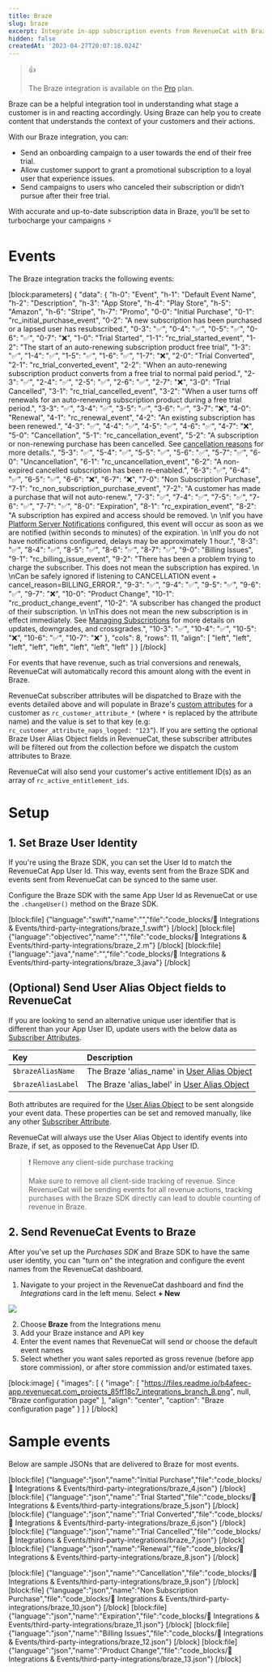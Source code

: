 ```yaml
---
title: Braze
slug: braze
excerpt: Integrate in-app subscription events from RevenueCat with Braze
hidden: false
createdAt: '2023-04-27T20:07:18.024Z'
---
```

> 👍 
> 
> The Braze integration is available on the [Pro](https://www.revenuecat.com/pricing) plan.

Braze can be a helpful integration tool in understanding what stage a customer is in and reacting accordingly. Using Braze can help you to create content that understands the context of your customers and their actions. 

With our Braze integration, you can:

- Send an onboarding campaign to a user towards the end of their free trial.
- Allow customer support to grant a promotional subscription to a loyal user that experience issues.
- Send campaigns to users who canceled their subscription or didn’t pursue after their free trial.

With accurate and up-to-date subscription data in Braze, you'll be set to turbocharge your campaigns ⚡️

# Events

The Braze integration tracks the following events:

[block:parameters]
{
  "data": {
    "h-0": "Event",
    "h-1": "Default Event Name",
    "h-2": "Description",
    "h-3": "App Store",
    "h-4": "Play Store",
    "h-5": "Amazon",
    "h-6": "Stripe",
    "h-7": "Promo",
    "0-0": "Initial Purchase",
    "0-1": "rc_initial_purchase_event",
    "0-2": "A new subscription has been purchased or a lapsed user has resubscribed.",
    "0-3": "✅",
    "0-4": "✅",
    "0-5": "✅",
    "0-6": "✅",
    "0-7": "❌",
    "1-0": "Trial Started",
    "1-1": "rc_trial_started_event",
    "1-2": "The start of an auto-renewing subscription product free trial",
    "1-3": "✅",
    "1-4": "✅",
    "1-5": "✅",
    "1-6": "✅",
    "1-7": "❌",
    "2-0": "Trial Converted",
    "2-1": "rc_trial_converted_event",
    "2-2": "When an auto-renewing subscription product converts from a free trial to normal paid period.",
    "2-3": "✅",
    "2-4": "✅",
    "2-5": "✅",
    "2-6": "✅",
    "2-7": "❌",
    "3-0": "Trial Cancelled",
    "3-1": "rc_trial_cancelled_event",
    "3-2": "When a user turns off renewals for an auto-renewing subscription product during a free trial period.",
    "3-3": "✅",
    "3-4": "✅",
    "3-5": "✅",
    "3-6": "✅",
    "3-7": "❌",
    "4-0": "Renewal",
    "4-1": "rc_renewal_event",
    "4-2": "An existing subscription has been renewed.",
    "4-3": "✅",
    "4-4": "✅",
    "4-5": "✅",
    "4-6": "✅",
    "4-7": "❌",
    "5-0": "Cancellation",
    "5-1": "rc_cancellation_event",
    "5-2": "A subscription or non-renewing purchase has been cancelled. See [cancellation reasons](https://www.revenuecat.com/docs/event-types-and-fields#cancellation-and-expiration-reasons) for more details.",
    "5-3": "✅",
    "5-4": "✅",
    "5-5": "✅",
    "5-6": "✅",
    "5-7": "✅",
    "6-0": "Uncancellation",
    "6-1": "rc_uncancellation_event",
    "6-2": "A non-expired cancelled subscription has been re-enabled.",
    "6-3": "✅",
    "6-4": "✅",
    "6-5": "✅",
    "6-6": "❌",
    "6-7": "❌",
    "7-0": "Non Subscription Purchase",
    "7-1": "rc_non_subscription_purchase_event",
    "7-2": "A customer has made a purchase that will not auto-renew.",
    "7-3": "✅",
    "7-4": "✅",
    "7-5": "✅",
    "7-6": "✅",
    "7-7": "✅",
    "8-0": "Expiration",
    "8-1": "rc_expiration_event",
    "8-2": "A subscription has expired and access should be removed.  \n  \nIf you have [Platform Server Notifications](https://www.revenuecat.com/docs/server-notifications) configured, this event will occur as soon as we are notified (within seconds to minutes) of the expiration.  \n  \nIf you do not have notifications configured, delays may be approximately 1 hour.",
    "8-3": "✅",
    "8-4": "✅",
    "8-5": "✅",
    "8-6": "✅",
    "8-7": "✅",
    "9-0": "Billing Issues",
    "9-1": "rc_billing_issue_event",
    "9-2": "There has been a problem trying to charge the subscriber. This does not mean the subscription has expired.  \n  \nCan be safely ignored if listening to CANCELLATION event + cancel_reason=BILLING_ERROR.",
    "9-3": "✅",
    "9-4": "✅",
    "9-5": "✅",
    "9-6": "✅",
    "9-7": "❌",
    "10-0": "Product Change",
    "10-1": "rc_product_change_event",
    "10-2": "A subscriber has changed the product of their subscription.  \n  \nThis does not mean the new subscription is in effect immediately. See [Managing Subscriptions](https://www.revenuecat.com/docs/managing-subscriptions) for more details on updates, downgrades, and crossgrades.",
    "10-3": "✅",
    "10-4": "✅",
    "10-5": "❌",
    "10-6": "✅",
    "10-7": "❌"
  },
  "cols": 8,
  "rows": 11,
  "align": [
    "left",
    "left",
    "left",
    "left",
    "left",
    "left",
    "left",
    "left"
  ]
}
[/block]

For events that have revenue, such as trial conversions and renewals, RevenueCat will automatically record this amount along with the event in Braze.

RevenueCat subscriber attributes will be dispatched to Braze with the events detailed above and will populate in Braze's [custom attributes](https://www.braze.com/docs/user_guide/data_and_analytics/custom_data/custom_attributes/) for a customer as `rc_customer_attribute_*` (where `*` is replaced by the attribute name) and the value is set to that key (e.g: `rc_customer_attribute_naps_logged: "123”`). If you are setting the optional Braze User Alias Object fields in RevenueCat, these subscriber attributes will be filtered out from the collection before we dispatch the custom attributes to Braze. 

RevenueCat will also send your customer's active entitlement ID(s) as an array of `rc_active_entitlement_ids`.

# Setup

## 1. Set Braze User Identity

If you're using the Braze SDK, you can set the User Id to match the RevenueCat App User Id. This way, events sent from the Braze SDK and events sent from RevenueCat can be synced to the same user.

Configure the Braze SDK with the same App User Id as RevenueCat or use the `.changeUser()` method on the Braze SDK.

[block:file]
{"language":"swift","name":"","file":"code_blocks/🔌 Integrations & Events/third-party-integrations/braze_1.swift"}
[/block]
[block:file]
{"language":"objectivec","name":"","file":"code_blocks/🔌 Integrations & Events/third-party-integrations/braze_2.m"}
[/block]
[block:file]
{"language":"java","name":"","file":"code_blocks/🔌 Integrations & Events/third-party-integrations/braze_3.java"}
[/block]



## (Optional) Send User Alias Object fields to RevenueCat

If you are looking to send an alternative unique user identifier that is different than your App User ID, update users with the below data as [Subscriber Attributes](doc:subscriber-attributes).

| Key                | Description                                                                                                       |
| :----------------- | :---------------------------------------------------------------------------------------------------------------- |
| `$brazeAliasName`  | The Braze 'alias_name' in [User Alias Object](https://www.braze.com/docs/api/objects_filters/user_alias_object/)  |
| `$brazeAliasLabel` | The Braze 'alias_label' in [User Alias Object](https://www.braze.com/docs/api/objects_filters/user_alias_object/) |

Both attributes are required for the [User Alias Object](https://www.braze.com/docs/api/objects_filters/user_alias_object/) to be sent alongside your event data. These properties can be set and removed manually, like any other [Subscriber Attribute](doc:subscriber-attributes). 

RevenueCat will always use the User Alias Object to identify events into Braze, if set, as opposed to the RevenueCat App User ID.

> ❗️ Remove any client-side purchase tracking
> 
> Make sure to remove all client-side tracking of revenue. Since RevenueCat will be sending events for all revenue actions, tracking purchases with the Braze SDK directly can lead to double counting of revenue in Braze.

## 2. Send RevenueCat Events to Braze

After you've set up the _Purchases SDK_ and Braze SDK to have the same user identity, you can "turn on" the integration and configure the event names from the RevenueCat dashboard.

1. Navigate to your project in the RevenueCat dashboard and find the _Integrations_ card in the left menu. Select **+ New** 

![](https://files.readme.io/cf5de31-app.revenuecat.com_projects_85ff18c7_collaborators_1.png)

2. Choose **Braze** from the Integrations menu
3. Add your Braze instance and API key
4. Enter the event names that RevenueCat will send or choose the default event names
5. Select whether you want sales reported as gross revenue (before app store commission), or after store commission and/or estimated taxes.

[block:image]
{
  "images": [
    {
      "image": [
        "https://files.readme.io/b4afeec-app.revenuecat.com_projects_85ff18c7_integrations_branch_8.png",
        null,
        "Braze configuration page"
      ],
      "align": "center",
      "caption": "Braze configuration page"
    }
  ]
}
[/block]

# Sample events

Below are sample JSONs that are delivered to Braze for most events.

[block:file]
{"language":"json","name":"Initial Purchase","file":"code_blocks/🔌 Integrations & Events/third-party-integrations/braze_4.json"}
[/block]
[block:file]
{"language":"json","name":"Trial Started","file":"code_blocks/🔌 Integrations & Events/third-party-integrations/braze_5.json"}
[/block]
[block:file]
{"language":"json","name":"Trial Converted","file":"code_blocks/🔌 Integrations & Events/third-party-integrations/braze_6.json"}
[/block]
[block:file]
{"language":"json","name":"Trial Cancelled","file":"code_blocks/🔌 Integrations & Events/third-party-integrations/braze_7.json"}
[/block]
[block:file]
{"language":"json","name":"Renewal","file":"code_blocks/🔌 Integrations & Events/third-party-integrations/braze_8.json"}
[/block]



[block:file]
{"language":"json","name":"Cancellation","file":"code_blocks/🔌 Integrations & Events/third-party-integrations/braze_9.json"}
[/block]
[block:file]
{"language":"json","name":"Non Subscription Purchase","file":"code_blocks/🔌 Integrations & Events/third-party-integrations/braze_10.json"}
[/block]
[block:file]
{"language":"json","name":"Expiration","file":"code_blocks/🔌 Integrations & Events/third-party-integrations/braze_11.json"}
[/block]
[block:file]
{"language":"json","name":"Billing Issues","file":"code_blocks/🔌 Integrations & Events/third-party-integrations/braze_12.json"}
[/block]
[block:file]
{"language":"json","name":"Product Change","file":"code_blocks/🔌 Integrations & Events/third-party-integrations/braze_13.json"}
[/block]